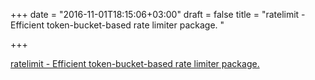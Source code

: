 +++
date = "2016-11-01T18:15:06+03:00"
draft = false
title = "ratelimit - Efficient token-bucket-based rate limiter package. "

+++

<p><a href="https://t.co/ryPEmLKp3G">ratelimit - Efficient token-bucket-based rate limiter package. </a></p>
